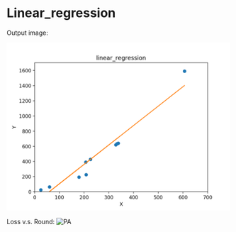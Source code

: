# Linear_regression

Output image:

![PA](https://github.com/bochendong/Machine-learning/raw/master/Linear_regression/image/LR1.png)

Loss v.s. Round:
![PA](https://github.com/bochendong/Machine-learning/raw/master/Linear_regressionn/image/LR2.png)
